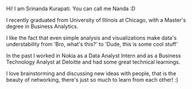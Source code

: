 Hi! I am Srinanda Kurapati. You can call me Nanda :D

I recently graduated from University of Illinois at Chicago, with a Master's degree in Business Analytics.

I like the fact that even simple analysis and visualizations make data's understability from 'Bro, what's this?' to 'Dude, this is some cool stuff'

In the past I worked in Nokia as a Data Analyst Intern and as a Business Technology Analyst at Deloitte and had some great technical learnings.

I love brainstorming and discussing new ideas with people, that is the beauty of networking, there's just so much to learn from each other! :)
